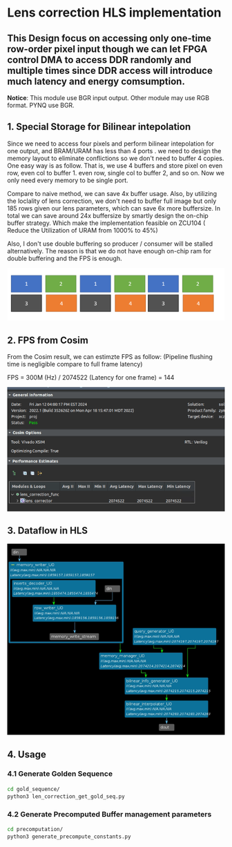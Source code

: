 # Lens correction HLS implementation

## This Design focus on accessing only one-time row-order pixel input though we can let FPGA control DMA to access DDR randomly and multiple times since DDR access will introduce much latency and energy comsumption.

**Notice**: This module use BGR input output. Other module may use RGB format. PYNQ use BGR.

## 1. Special Storage for Bilinear intepolation

Since we need to access four pixels and perform bilinear intepolation for one output, and BRAM/URAM has less than 4 ports . we need to design the memory layout to eliminate conflictions so we don't need to buffer 4 copies. One easy way is as follow. That is, we use 4 buffers and store pixel on even row, even col to buffer 1. even row, single col to buffer 2, and so on. Now we only need every memory to be single port.

Compare to naive method, we can save 4x buffer usage. Also, by utilizing the loclality of lens correction, we don't need to buffer full image but only 185 rows given our lens parameters, which can save 6x more buffersize. In total we can save around 24x buffersize by smartly design the on-chip buffer strategy. Which make the implementation feasible on ZCU104 ( Reduce the Utilization of URAM from 1000% to  45%)

Also, I don't use double buffering so producer / consumer will be stalled alternatively. The reason is that we do not have enough on-chip ram for double buffering and the FPS is enough.

![Alt text](images/data_layout.png)

## 2. FPS from Cosim
From the Cosim result, we can estimzte FPS as follow: (Pipeline flushing time is negligible compare to full frame latency)

FPS = 300M (Hz) / 2074522 (Latency for one frame)  = 144

![Alt text](images/Cosim_Latency.png)

## 3. Dataflow in HLS

![Alt text](images/HLS_dataflow.png)


## 4. Usage

### 4.1 Generate Golden Sequence 
```bash
cd gold_sequence/
python3 len_correction_get_gold_seq.py
```

### 4.2 Generate Precomputed Buffer management parameters
```bash
cd precomputation/
python3 generate_precompute_constants.py
```
